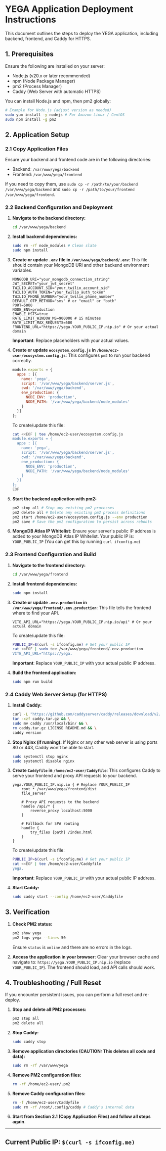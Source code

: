 # YEGA Application Deployment Instructions

This document outlines the steps to deploy the YEGA application, including backend, frontend, and Caddy for HTTPS.

## 1. Prerequisites

Ensure the following are installed on your server:
*   Node.js (v20.x or later recommended)
*   npm (Node Package Manager)
*   pm2 (Process Manager)
*   Caddy (Web Server with automatic HTTPS)

You can install Node.js and npm, then pm2 globally:
```bash
# Example for Node.js (adjust version as needed)
sudo yum install -y nodejs # For Amazon Linux / CentOS
sudo npm install -g pm2
```

## 2. Application Setup

### 2.1 Copy Application Files

Ensure your backend and frontend code are in the following directories:
*   Backend: `/var/www/yega/backend`
*   Frontend: `/var/www/yega/frontend`

If you need to copy them, use `sudo cp -r /path/to/your/backend /var/www/yega/backend` and `sudo cp -r /path/to/your/frontend /var/www/yega/frontend`.

### 2.2 Backend Configuration and Deployment

1.  **Navigate to the backend directory:**
    ```bash
    cd /var/www/yega/backend
    ```

2.  **Install backend dependencies:**
    ```bash
    sudo rm -rf node_modules # Clean slate
    sudo npm install
    ```

3.  **Create or update `.env` file in `/var/www/yega/backend/.env`**:
    This file should contain your MongoDB URI and other backend environment variables.
    ```
    MONGODB_URI="your_mongodb_connection_string"
    JWT_SECRET="your_jwt_secret"
    TWILIO_ACCOUNT_SID="your_twilio_account_sid"
    TWILIO_AUTH_TOKEN="your_twilio_auth_token"
    TWILIO_PHONE_NUMBER="your_twilio_phone_number"
    DEFAULT_OTP_METHOD="sms" # or "email" or "both"
    PORT=5000
    NODE_ENV=production
    ENABLE_HSTS=true
    RATE_LIMIT_WINDOW_MS=900000 # 15 minutes
    RATE_LIMIT_MAX_REQUESTS=500
    FRONTEND_URL="https://yega.YOUR_PUBLIC_IP.nip.io" # Or your actual domain
    ```
    **Important**: Replace placeholders with your actual values.

4.  **Create or update `ecosystem.config.js` in `/home/ec2-user/ecosystem.config.js`**:
    This configures `pm2` to run your backend correctly.
    ```javascript
    module.exports = {
      apps : [{
        name: 'yega',
        script: '/var/www/yega/backend/server.js',
        cwd: '/var/www/yega/backend',
        env_production: {
          NODE_ENV: 'production',
          NODE_PATH: '/var/www/yega/backend/node_modules'
        }
      }]
    };
    ```
    To create/update this file:
    ```bash
    cat <<EOF | tee /home/ec2-user/ecosystem.config.js
    module.exports = {
      apps : [{
        name: 'yega',
        script: '/var/www/yega/backend/server.js',
        cwd: '/var/www/yega/backend',
        env_production: {
          NODE_ENV: 'production',
          NODE_PATH: '/var/www/yega/backend/node_modules'
        }
      }]
    };
    EOF
    ```

5.  **Start the backend application with pm2:**
    ```bash
    pm2 stop all # Stop any existing pm2 processes
    pm2 delete all # Delete any existing pm2 process definitions
    pm2 start /home/ec2-user/ecosystem.config.js --env production
    pm2 save # Save the pm2 configuration to persist across reboots
    ```

6.  **MongoDB Atlas IP Whitelist:**
    Ensure your server's public IP address is added to your MongoDB Atlas IP Whitelist.
    Your public IP is: `YOUR_PUBLIC_IP` (You can get this by running `curl ifconfig.me`)

### 2.3 Frontend Configuration and Build

1.  **Navigate to the frontend directory:**
    ```bash
    cd /var/www/yega/frontend
    ```

2.  **Install frontend dependencies:**
    ```bash
    sudo npm install
    ```

3.  **Create or update `.env.production` in `/var/www/yega/frontend/.env.production`**:
    This file tells the frontend where to find your API.
    ```
    VITE_API_URL="https://yega.YOUR_PUBLIC_IP.nip.io/api" # Or your actual domain
    ```
    To create/update this file:
    ```bash
    PUBLIC_IP=$(curl -s ifconfig.me) # Get your public IP
    cat <<EOF | sudo tee /var/www/yega/frontend/.env.production
    VITE_API_URL="https://yega.
    ```
    **Important**: Replace `YOUR_PUBLIC_IP` with your actual public IP address.

4.  **Build the frontend application:**
    ```bash
    sudo npm run build
    ```

### 2.4 Caddy Web Server Setup (for HTTPS)

1.  **Install Caddy:**
    ```bash
    curl -L "https://github.com/caddyserver/caddy/releases/download/v2.8.4/caddy_2.8.4_linux_amd64.tar.gz" -o caddy.tar.gz && \
    tar -xzf caddy.tar.gz && \
    sudo mv caddy /usr/local/bin/ && \
    rm caddy.tar.gz LICENSE README.md && \
    caddy version
    ```

2.  **Stop Nginx (if running):**
    If Nginx or any other web server is using ports 80 or 443, Caddy won't be able to start.
    ```bash
    sudo systemctl stop nginx
    sudo systemctl disable nginx
    ```

3.  **Create `Caddyfile` in `/home/ec2-user/Caddyfile`**:
    This configures Caddy to serve your frontend and proxy API requests to your backend.
    ```
    yega.YOUR_PUBLIC_IP.nip.io { # Replace YOUR_PUBLIC_IP
        root * /var/www/yega/frontend/dist
        file_server
        
        # Proxy API requests to the backend
        handle /api/* {
            reverse_proxy localhost:5000
        }

        # Fallback for SPA routing
        handle {
            try_files {path} /index.html
        }
    }
    ```
    To create/update this file:
    ```bash
    PUBLIC_IP=$(curl -s ifconfig.me) # Get your public IP
    cat <<EOF | tee /home/ec2-user/Caddyfile
    yega.
    ```
    **Important**: Replace `YOUR_PUBLIC_IP` with your actual public IP address.

4.  **Start Caddy:**
    ```bash
    sudo caddy start --config /home/ec2-user/Caddyfile
    ```

## 3. Verification

1.  **Check PM2 status:**
    ```bash
    pm2 show yega
    pm2 logs yega --lines 50
    ```
    Ensure `status` is `online` and there are no errors in the logs.

2.  **Access the application in your browser:**
    Clear your browser cache and navigate to: `https://yega.YOUR_PUBLIC_IP.nip.io` (replace `YOUR_PUBLIC_IP`).
    The frontend should load, and API calls should work.

## 4. Troubleshooting / Full Reset

If you encounter persistent issues, you can perform a full reset and re-deploy.

1.  **Stop and delete all PM2 processes:**
    ```bash
    pm2 stop all
    pm2 delete all
    ```

2.  **Stop Caddy:**
    ```bash
    sudo caddy stop
    ```

3.  **Remove application directories (CAUTION: This deletes all code and data):**
    ```bash
    sudo rm -rf /var/www/yega
    ```

4.  **Remove PM2 configuration files:**
    ```bash
    rm -rf /home/ec2-user/.pm2
    ```

5.  **Remove Caddy configuration files:**
    ```bash
    rm -f /home/ec2-user/Caddyfile
    sudo rm -rf /root/.config/caddy # Caddy's internal data
    ```

6.  **Start from Section 2.1 (Copy Application Files) and follow all steps again.**

---
**Current Public IP:** `$(curl -s ifconfig.me)`
---
